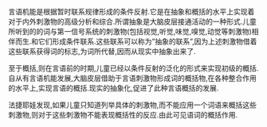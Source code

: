 言语机能是根据暂时联系规律形成的条件反射.它是在抽象和概括的水平上实现着对于内外刺激物的高级分析和综合.所谓抽象是大脑皮层接通活动的一种形式.儿童所听到的的词与第一信号系统的刺激物(包括视觉,听觉,味觉,嗅觉,动觉等刺激物)相伴而生.和它们形成条件联系.这些联系可以称为”抽象的联系”,因为上述刺激物借着这些联系获得词的标志,为词所代替,因而从现实中抽象出来了.

至于概括,则在言语前的时期,儿童已经以条件反射的泛化的形式来实现初级的概括.自从有言语机能发展,大脑皮层借助于言语刺激物形成词的概括物,在各种整合作用的水平上,实现言语的概括.现实的抽象化,促进了此种言语概括的发展.

法捷耶娃发现,如果儿童只知道列举具体的刺激物,而不能应用一个词语来概括这些刺激物,则对于这些刺激物不能表现概括性的反应.由此可见语词的概括作用.

 

 